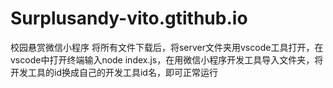 # Surplusandy-vito.gtithub.io
校园悬赏微信小程序
将所有文件下载后，将server文件夹用vscode工具打开，在vscode中打开终端输入node index.js，在用微信小程序开发工具导入文件夹，将开发工具的id换成自己的开发工具id名，即可正常运行
